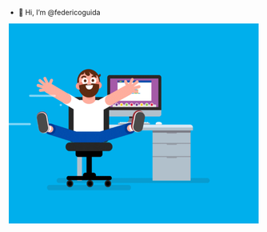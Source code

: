 - 👋 Hi, I’m @federicoguida
<img align="right" alt="GIF" src="https://github.com/federicoguida/federicoguida/blob/488cd4b38730c037acdc4f5c251dd26d409fb10e/20ed06db283022697f34602fdba35ae3.gif?raw=True" width="500" height="400" />
